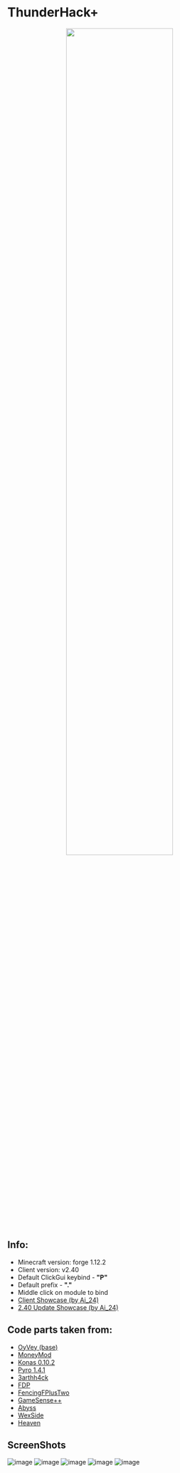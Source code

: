 # ThunderHack+  

<p align="center">
    <img src="https://i.imgur.com/Su6VscQ.png" style="width: 69%">
</p>

## Info:
- Minecraft version: forge 1.12.2
- Client version: v2.40
- Default ClickGui keybind - **"P"**
- Default prefix  - **"."**
- Middle click on module to bind
- [Client Showcase (by Ai_24)](https://www.youtube.com/watch?v=yVtTL7taDDI)
- [2.40 Update Showcase (by Ai_24)](https://www.youtube.com/watch?v=N47y84Eiqi0)


## Code parts taken from:
- [OyVey (base)](https://github.com/The-Gopro336-Archive/OyVey_Rewrite-BUILDABLE_SRC)
- [MoneyMod](https://github.com/moneymod/moneymod)
- [Konas 0.10.2](https://github.com/KuroHere/konas)
- [Pyro 1.4.1](https://github.com/NightDesertOrig/PyroClient)
- [3arthh4ck](https://github.com/3arthqu4ke/3arthh4ck)
- [FDP](https://github.com/SkidderMC/FDPClient)
- [FencingFPlusTwo](https://github.com/FencingF/FencingFPlusTwo)
- [GameSense++](https://github.com/TechAle/gsplusplus)
- [Abyss](https://github.com/PlutoSolutions/AbyssOSS)
- [WexSide](https://github.com/noom1337/hacked-client-collection/tree/main/WexSide%201.0%20(1.12.2))
- [Heaven](https://github.com/noom1337/hacked-client-collection/tree/main/Heaven%202.0%20(1.12.2))

## ScreenShots
![image](https://cdn.discordapp.com/attachments/934396624111824900/1082063864931299389/2023-03-06_01.12.30.png)
![image](https://cdn.discordapp.com/attachments/934396624111824900/1082063982690586696/2023-03-06_01.13.17.png)
![image](https://cdn.discordapp.com/attachments/934396624111824900/1082064126454534275/2023-03-06_01.13.06.png)
![image](https://cdn.discordapp.com/attachments/934396624111824900/1082064091738275961/2023-03-06_01.13.28.png)
![image](https://cdn.discordapp.com/attachments/934396624111824900/1088039652012859422/2023-03-22_12.47.11.png)
